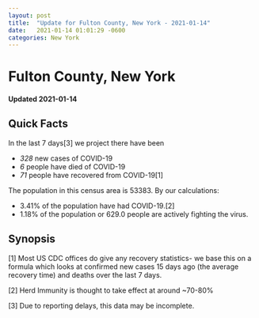 ```yaml
---
layout: post
title:  "Update for Fulton County, New York - 2021-01-14"
date:   2021-01-14 01:01:29 -0600
categories: New York
---
```


# Fulton County, New York
#### Updated 2021-01-14

## Quick Facts

In the last 7 days[3] we project there have been
- *328* new cases of COVID-19
- *6* people have died of COVID-19
- *71* people have recovered from COVID-19[1]

The population in this census area is 53383. By our calculations:
- 3.41% of the population have had COVID-19.[2]
- 1.18% of the population or 629.0 people are actively fighting the virus.

## Synopsis




[1] Most US CDC offices do give any recovery statistics- we base this on a formula which looks at confirmed new cases
15 days ago (the average recovery time) and deaths over the last 7 days.

[2] Herd Immunity is thought to take effect at around ~70-80%

[3] Due to reporting delays, this data may be incomplete.
 
    